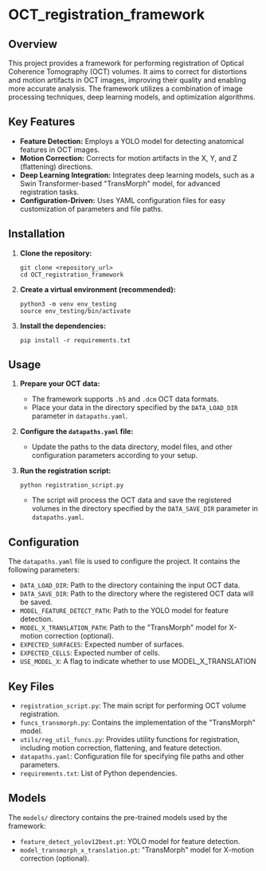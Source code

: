 # OCT_registration_framework

## Overview

This project provides a framework for performing registration of Optical Coherence Tomography (OCT) volumes. It aims to correct for distortions and motion artifacts in OCT images, improving their quality and enabling more accurate analysis. The framework utilizes a combination of image processing techniques, deep learning models, and optimization algorithms.

## Key Features

*   **Feature Detection:** Employs a YOLO model for detecting anatomical features in OCT images.
*   **Motion Correction:** Corrects for motion artifacts in the X, Y, and Z (flattening) directions.
*   **Deep Learning Integration:** Integrates deep learning models, such as a Swin Transformer-based "TransMorph" model, for advanced registration tasks.
*   **Configuration-Driven:** Uses YAML configuration files for easy customization of parameters and file paths.

## Installation

1.  **Clone the repository:**

    ```shell
    git clone <repository_url>
    cd OCT_registration_framework
    ```

2.  **Create a virtual environment (recommended):**

    ```shell
    python3 -m venv env_testing
    source env_testing/bin/activate
    ```

3.  **Install the dependencies:**

    ```shell
    pip install -r requirements.txt
    ```

## Usage

1.  **Prepare your OCT data:**
    *   The framework supports `.h5` and `.dcm` OCT data formats.
    *   Place your data in the directory specified by the `DATA_LOAD_DIR` parameter in `datapaths.yaml`.

2.  **Configure the `datapaths.yaml` file:**
    *   Update the paths to the data directory, model files, and other configuration parameters according to your setup.

3.  **Run the registration script:**

    ```shell
    python registration_script.py
    ```

    *   The script will process the OCT data and save the registered volumes in the directory specified by the `DATA_SAVE_DIR` parameter in `datapaths.yaml`.

## Configuration

The `datapaths.yaml` file is used to configure the project. It contains the following parameters:

*   `DATA_LOAD_DIR`: Path to the directory containing the input OCT data.
*   `DATA_SAVE_DIR`: Path to the directory where the registered OCT data will be saved.
*   `MODEL_FEATURE_DETECT_PATH`: Path to the YOLO model for feature detection.
*   `MODEL_X_TRANSLATION_PATH`: Path to the "TransMorph" model for X-motion correction (optional).
*    `EXPECTED_SURFACES`: Expected number of surfaces.
*    `EXPECTED_CELLS`: Expected number of cells.
*   `USE_MODEL_X`: A flag to indicate whether to use MODEL_X_TRANSLATION

## Key Files

*   `registration_script.py`: The main script for performing OCT volume registration.
*   `funcs_transmorph.py`: Contains the implementation of the "TransMorph" model.
*   `utils/reg_util_funcs.py`: Provides utility functions for registration, including motion correction, flattening, and feature detection.
*   `datapaths.yaml`: Configuration file for specifying file paths and other parameters.
*   `requirements.txt`: List of Python dependencies.

## Models

The `models/` directory contains the pre-trained models used by the framework:

*   `feature_detect_yolov12best.pt`: YOLO model for feature detection.
*   `model_transmorph_x_translation.pt`: "TransMorph" model for X-motion correction (optional).

